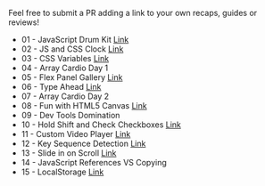 Feel free to submit a PR adding a link to your own recaps, guides or reviews!
* 01 - JavaScript Drum Kit [Link](https://parth4149.github.io/sample.html.io/01%20-%20JavaScript%20Drum%20Kit/index.html) 
* 02 - JS and CSS Clock [Link](https://parth4149.github.io/sample.html.io/02%20-%20JS%20and%20CSS%20Clock/index.html) 
* 03 - CSS Variables [Link](https://parth4149.github.io/sample.html.io/03%20-%20CSS%20Variables/index.html) 
* 04 - Array Cardio Day 1 
* 05 - Flex Panel Gallery [Link](https://parth4149.github.io/sample.html.io/05%20-%20Flex%20Panel%20Gallery/index.html)
* 06 - Type Ahead [Link](https://parth4149.github.io/sample.html.io/06%20-%20Type%20Ahead/index.html)
* 07 - Array Cardio Day 2
* 08 - Fun with HTML5 Canvas [Link](https://parth4149.github.io/sample.html.io/08%20-%20Fun%20with%20HTML5%20Canvas/index.html)
* 09 - Dev Tools Domination
* 10 - Hold Shift and Check Checkboxes [Link](https://parth4149.github.io/sample.html.io/10%20-%20Hold%20Shift%20and%20Check%20Checkboxes/index.html)
* 11 - Custom Video Player [Link](https://parth4149.github.io/sample.html.io/11%20-%20Custom%20Video%20Player/index.html)
* 12 - Key Sequence Detection [Link](https://parth4149.github.io/sample.html.io/12%20-%20Key%20Sequence%20Detection/index.html)
* 13 - Slide in on Scroll [Link](https://parth4149.github.io/sample.html.io/13%20-%20Slide%20in%20on%20Scroll/index.html)
* 14 - JavaScript References VS Copying 
* 15 - LocalStorage [Link](https://parth4149.github.io/sample.html.io/15%20-%20LocalStorage/index.html)
